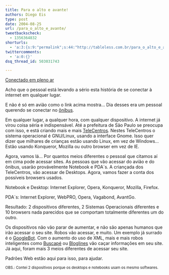 ```yaml
---
title: Para o alto e avante!
authors: Diego Eis
type: post
date: 2004-08-25
url: /para_o_alto_e_avante/
tweetbackscheck:
  - 1356364832
shorturls:
  - 'a:3:{s:9:"permalink";s:44:"http://tableless.com.br/para_o_alto_e_avante";s:7:"tinyurl";s:26:"http://tinyurl.com/3s54cm3";s:4:"isgd";s:19:"http://is.gd/XLlFhA";}'
twittercomments:
  - 'a:0:{}'
dsq_thread_id: 503031743

---
```

[Conectado em pleno ar][1]
                  
Acho que o pessoal está levando a sério esta história de se conectar à internet em qualquer lugar. 
                  
E não é só em avião como o link acima mostra&#8230; Dia desses era um pessoal querendo se conectar no [ônibus][2]. 

Em qualquer lugar, a qualquer hora, com qualquer dispositivo. A internet já virou coisa séria e indispensável. Até a prefeitura de São Paulo se preocupa com isso, e está criando mais e mais [TeleCentros][3]. Nestes TeleCentros o sistema operacional é GNU/Linux, usando a interface Gnome. Isso quer dizer que milhares de crianças estão usando Linux, em vez de Windows&#8230; Estão usando Konqueror, Mozilla ou outro browser em vez de IE. 

Agora, vamos lá&#8230; Por quantos meios diferentes o pessoal que citamos aí em cima pode acessar sites. As pessoas que vão acessar do avião e do ônibus, usarão provávelmente Notebook e PDA´s. A criançada dos TeleCentros, vão acessar de Desktops. Agora, vamos fazer a conta dos possíveis browsers usados.
                  
Notebook e Desktop: Internet Explorer, Opera, Konqueror, Mozilla, Firefox.
                  
PDA´s: Internet Explorer, WebPRO, Opera, Vagabond, AvantGo.
                  
Resultado: 2 dispositivos diferentes, 2 Sistemas Operacionais diferentes e 10 browsers nada parecidos que se comportam totalmente diferentes um do outro. 

Os dispositivos não vão parar de aumentar, e não são apenas humanos que irão acessar o seu site. Robos vão acessar, e muito. Um exemplo já surrado é o [GoogleBot][4]. Com o aumento do uso de XML, mais e mais robos inteligentes como [Buscapé][5] ou [Bloglines][6] vão caçar informações em seu site. Já aqui, foram mais 3 meios diferentes de acessar seu site. 

Padrões Web estão aqui para isso, para ajudar. 

<small>OBS.: Contei 2 dispositivos porque os desktops e notebooks usam os mesmo softwares.</small>

 [1]: http://www.mobilelife.com.br/
 [2]: http://www.mobilelife.com.br/comenta.asp?post=152
 [3]: http://www.telecentros.sp.gov.br/interna.php?id=911
 [4]: http://www.google.com/bot.html
 [5]: http://www.buscapé.com.br/
 [6]: http://www.bloglines.com/